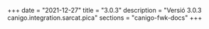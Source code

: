 +++
date        = "2021-12-27"
title       = "3.0.3"
description = "Versió 3.0.3 canigo.integration.sarcat.pica"
sections    = "canigo-fwk-docs"
+++
